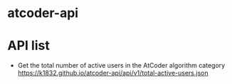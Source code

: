# atcoder-api
# API list
- Get the total number of active users in the AtCoder algorithm category  
https://k1832.github.io/atcoder-api/api/v1/total-active-users.json

